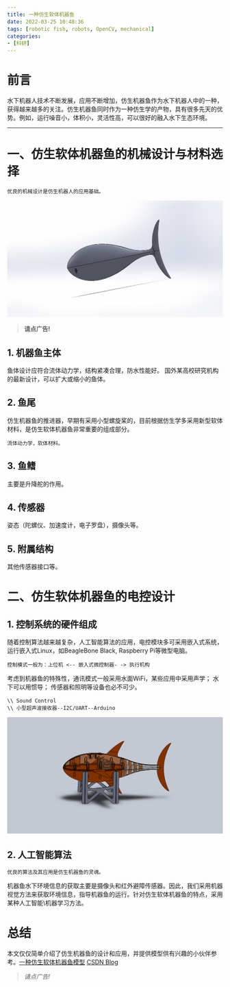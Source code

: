 ```yaml
---
title: 一种仿生软体机器鱼
date: 2022-03-25 10:48:36
tags: [robotic fish, robots, OpenCV, mechanical]
categories:
- [科研]
---
```


# 前言

水下机器人技术不断发展，应用不断增加，仿生机器鱼作为水下机器人中的一种，获得越来越多的关注。仿生机器鱼同时作为一种仿生学的产物，具有很多先天的优势。例如，运行噪音小，体积小，灵活性高，可以很好的融入水下生态环境。

---

# 一、仿生软体机器鱼的机械设计与材料选择
`优良的机械设计是仿生机器人的应用基础。`

<!-- more -->

![robofish body](/images/shape_ref.JPG)


>  **请点广告!** 

## 1. 机器鱼主体
鱼体设计应符合流体动力学，结构紧凑合理，防水性能好。
国外某高校研究机构的最新设计，可以扩大或缩小的鱼体。

## 2. 鱼尾
仿生机器鱼的推进器，早期有采用小型螺旋桨的，目前根据仿生学多采用新型软体材料，是仿生软体机器鱼非常重要的组成部分。

`流体动力学，软体材料。`

## 3. 鱼鳍
主要是升降舵的作用。

## 4. 传感器
姿态（陀螺仪、加速度计，电子罗盘），摄像头等。

## 5. 附属结构
其他传感器接口等。

# 二、仿生软体机器鱼的电控设计
## 1. 控制系统的硬件组成
随着控制算法越来越复杂，人工智能算法的应用，电控模块多可采用嵌入式系统，运行嵌入式Linux，如BeagleBone Black, Raspberry Pi等微型电脑。

`控制模式一般为：上位机 <-- 嵌入式微控制器- -> 执行机构 `

考虑到机器鱼的特殊性，通讯模式一般采用水面WiFi，某些应用中采用声学；
水下可以用惯导；
传感器和照明等设备也必不可少。

```
\\ Sound Control
\\ 小型超声波接收器--I2C/UART--Arduino
```

![fish assembly](/images/assembly.JPG)

## 2. 人工智能算法
`优良的算法及其应用是仿生机器鱼的灵魂。` 

机器鱼水下环境信息的获取主要是摄像头和红外避障传感器。因此，我们采用机器视觉方法来获取环境信息，指导机器鱼的运行。针对仿生软体机器鱼的特点，采用某种人工智能\机器学习方法。

# 总结
本文仅仅简单介绍了仿生机器鱼的设计和应用，并提供模型供有兴趣的小伙伴参考。[一种仿生软体机器鱼模型](https://download.csdn.net/download/ayawaya/85034809) 
[CSDN Blog](https://blog.csdn.net/ayawaya/article/details/123728919)
>  *请点广告!*